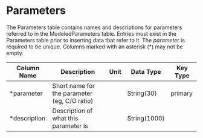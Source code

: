 # Parameters

The Parameters table contains names and descriptions for parameters referred 
to in the ModeledParameters table.
Entries must exist in the Parameters table prior to inserting data that refer to it.
The *parameter* is required to be unique.
Columns marked with an asterisk (*) may not be empty.

| Column Name | Description  | Unit  | Data Type | Key Type  |
|---|---|---|---|---|
| *parameter      | Short name for the parameter (eg, C/O ratio) |   | String(30)  | primary   |
| *description | Description of what this parameter is |   | String(1000) |  |
